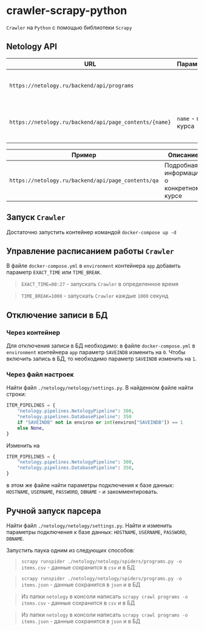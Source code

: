 # crawler-scrapy-python
`Crawler` на `Python` с помощью библиотеки `Scrapy`

## Netology API
|URL                                                   |Параметры         |Описание                               |
|------------------------------------------------------|------------------|---------------------------------------|
|`https://netology.ru/backend/api/programs`            |                  |Краткая информация о всех курсах       |
|`https://netology.ru/backend/api/page_contents/{name}`|`name` - имя курса|Подробная информация о конкретном курсе|

|Пример                                            |Описание                               |
|--------------------------------------------------|---------------------------------------|
|`https://netology.ru/backend/api/page_contents/qa`|Подробная информация о конкретном курсе|

## Запуск `Crawler`
Достаточно запустить контейнер командой `docker-compose up -d`

## Управление расписанием работы `Crawler`
В файле `docker-compose.yml` в `environment` контейнера `app` добавить параметр `EXACT_TIME` или `TIME_BREAK`.


> `EXACT_TIME=00:27` - запускать `Crawler` в определенное время

> `TIME_BREAK=1000` - запускать `Crawler` каждые `1000` секунд

## Отключение записи в БД
### Через контейнер
Для отключения записи в БД необходимо: в файле `docker-compose.yml` в `environment` контейнера `app` параметр `SAVEINDB` изменить на `0`. Чтобы включить запись в БД, то необходимо параметр `SAVEINDB` изменить на `1`.

### Через файл настроек
Найти файл `./netology/netology/settings.py`. В найденном файле найти строки:
```Python
ITEM_PIPELINES = {
    "netology.pipelines.NetologyPipeline": 300,
    "netology.pipelines.DatabasePipeline": 350
    if "SAVEINDB" not in environ or int(environ["SAVEINDB"]) == 1
    else None,
}
```

Изменить на

```Python
ITEM_PIPELINES = {
    "netology.pipelines.NetologyPipeline": 300,
    "netology.pipelines.DatabasePipeline": 350,
}
```
в этом же файле найти параметры подключения к базе данных: `HOSTNAME`, `USERNAME`, `PASSWORD`, `DBNAME` - и закомментировать.

## Ручной запуск парсера

Найти файл `./netology/netology/settings.py`. Найти и изменить параметры подключения к базе данных: `HOSTNAME`, `USERNAME`, `PASSWORD`, `DBNAME`.

Запустить паука одним из следующих способов:

> `scrapy runspider ./netology/netology/spiders/programs.py -o items.csv` - данные сохранится в `csv` и в БД

> `scrapy runspider ./netology/netology/spiders/programs.py -o items.json` - данные сохранится в `json` и в БД

> Из папки `netology` в консоли написать `scrapy crawl programs -o items.csv` - данные сохранится в `csv` и в БД

> Из папки `netology` в консоли написать `scrapy crawl programs -o items.json` - данные сохранится в `json` и в БД
